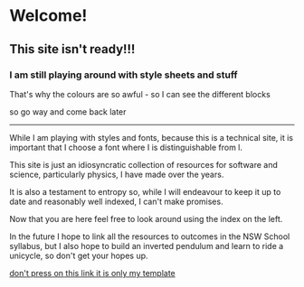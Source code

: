 <!-- ![Prof Stick's Guide to the Universe](/media/G2U_logo.png) -->

# Welcome!

## This site isn't ready!!!

### I am still playing around with style sheets and stuff

That's why the colours are so awful - so I can see the different blocks

so go way and come back later

---

While I am playing with styles and fonts, because this is a technical site, it is important that I choose a font where I is distinguishable from l.

This site is just an idiosyncratic collection of resources for software and science, particularly physics, I have made over the years.

It is also a testament to entropy so, while I will endeavour to keep it up to date and reasonably well indexed, I can't make promises.

Now that you are here feel free to look around using the index on the left.

In the future I hope to link all the resources to outcomes in the NSW School syllabus, but I also hope to build an inverted pendulum and learn to ride a unicycle, so don't get your hopes up.

[don't press on this link it is only my template](/docs/g2u_template.html)
